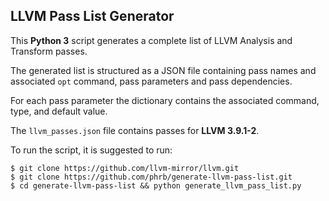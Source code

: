 ## LLVM Pass List Generator

This **Python 3** script generates a complete list of LLVM Analysis and Transform passes.

The generated list is structured as a JSON file containing pass names and
associated `opt` command, pass parameters and pass dependencies.

For each pass parameter the dictionary contains the associated command, type,
and default value.

The `llvm_passes.json` file contains passes for **LLVM 3.9.1-2**.

To run the script, it is suggested to run:

```
$ git clone https://github.com/llvm-mirror/llvm.git
$ git clone https://github.com/phrb/generate-llvm-pass-list.git
$ cd generate-llvm-pass-list && python generate_llvm_pass_list.py
```
